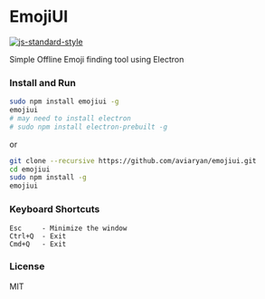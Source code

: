 # EmojiUI

[![js-standard-style](https://img.shields.io/badge/code%20style-standard-brightgreen.svg)](http://standardjs.com/)

Simple Offline Emoji finding tool using Electron

### Install and Run

```sh
sudo npm install emojiui -g
emojiui
# may need to install electron
# sudo npm install electron-prebuilt -g
```
or

```sh
git clone --recursive https://github.com/aviaryan/emojiui.git
cd emojiui
sudo npm install -g
emojiui
```

### Keyboard Shortcuts

```
Esc     - Minimize the window
Ctrl+Q  - Exit
Cmd+Q   - Exit
```

### License

MIT
